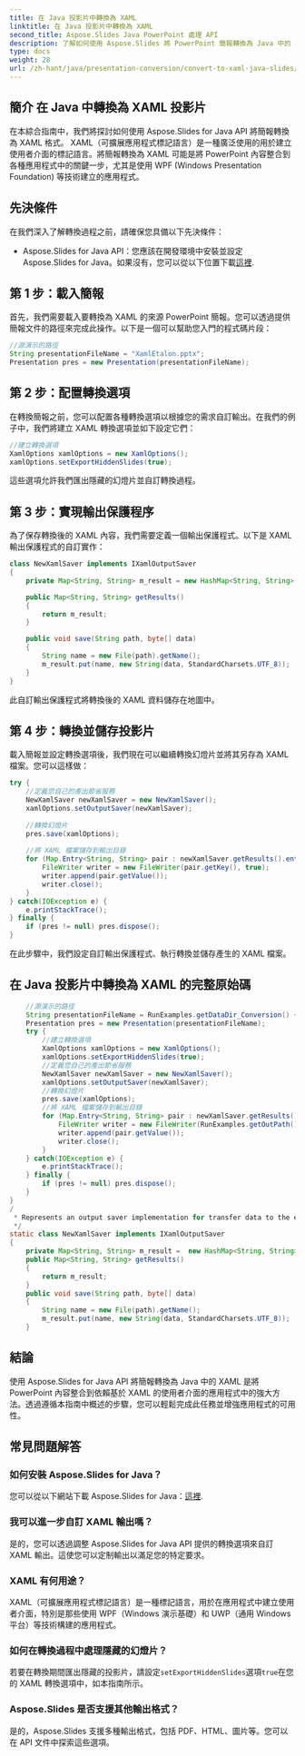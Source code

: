 ```yaml
---
title: 在 Java 投影片中轉換為 XAML
linktitle: 在 Java 投影片中轉換為 XAML
second_title: Aspose.Slides Java PowerPoint 處理 API
description: 了解如何使用 Aspose.Slides 將 PowerPoint 簡報轉換為 Java 中的 XAML。請按照我們的逐步指南進行無縫整合。
type: docs
weight: 28
url: /zh-hant/java/presentation-conversion/convert-to-xaml-java-slides/
---
```


## 簡介 在 Java 中轉換為 XAML 投影片

在本綜合指南中，我們將探討如何使用 Aspose.Slides for Java API 將簡報轉換為 XAML 格式。 XAML（可擴展應用程式標記語言）是一種廣泛使用的用於建立使用者介面的標記語言。將簡報轉換為 XAML 可能是將 PowerPoint 內容整合到各種應用程式中的關鍵一步，尤其是使用 WPF (Windows Presentation Foundation) 等技術建立的應用程式。

## 先決條件

在我們深入了解轉換過程之前，請確保您具備以下先決條件：

-  Aspose.Slides for Java API：您應該在開發環境中安裝並設定 Aspose.Slides for Java。如果沒有，您可以從以下位置下載[這裡](https://releases.aspose.com/slides/java/).

## 第 1 步：載入簡報

首先，我們需要載入要轉換為 XAML 的來源 PowerPoint 簡報。您可以透過提供簡報文件的路徑來完成此操作。以下是一個可以幫助您入門的程式碼片段：

```java
//源演示的路徑
String presentationFileName = "XamlEtalon.pptx";
Presentation pres = new Presentation(presentationFileName);
```

## 第 2 步：配置轉換選項

在轉換簡報之前，您可以配置各種轉換選項以根據您的需求自訂輸出。在我們的例子中，我們將建立 XAML 轉換選項並如下設定它們：

```java
//建立轉換選項
XamlOptions xamlOptions = new XamlOptions();
xamlOptions.setExportHiddenSlides(true);
```

這些選項允許我們匯出隱藏的幻燈片並自訂轉換過程。

## 第 3 步：實現輸出保護程序

為了保存轉換後的 XAML 內容，我們需要定義一個輸出保護程式。以下是 XAML 輸出保護程式的自訂實作：

```java
class NewXamlSaver implements IXamlOutputSaver
{
    private Map<String, String> m_result = new HashMap<String, String>();

    public Map<String, String> getResults()
    {
        return m_result;
    }

    public void save(String path, byte[] data)
    {
        String name = new File(path).getName();
        m_result.put(name, new String(data, StandardCharsets.UTF_8));
    }
}
```

此自訂輸出保護程式將轉換後的 XAML 資料儲存在地圖中。

## 第 4 步：轉換並儲存投影片

載入簡報並設定轉換選項後，我們現在可以繼續轉換幻燈片並將其另存為 XAML 檔案。您可以這樣做：

```java
try {
    //定義您自己的產出節省服務
    NewXamlSaver newXamlSaver = new NewXamlSaver();
    xamlOptions.setOutputSaver(newXamlSaver);
    
    //轉換幻燈片
    pres.save(xamlOptions);
    
    //將 XAML 檔案儲存到輸出目錄
    for (Map.Entry<String, String> pair : newXamlSaver.getResults().entrySet()) {
        FileWriter writer = new FileWriter(pair.getKey(), true);
        writer.append(pair.getValue());
        writer.close();
    }
} catch(IOException e) {
    e.printStackTrace();
} finally {
    if (pres != null) pres.dispose();
}
```

在此步驟中，我們設定自訂輸出保護程式、執行轉換並儲存產生的 XAML 檔案。

## 在 Java 投影片中轉換為 XAML 的完整原始碼

```java
	//源演示的路徑
	String presentationFileName = RunExamples.getDataDir_Conversion() + "XamlEtalon.pptx";
	Presentation pres = new Presentation(presentationFileName);
	try {
		//建立轉換選項
		XamlOptions xamlOptions = new XamlOptions();
		xamlOptions.setExportHiddenSlides(true);
		//定義您自己的產出節省服務
		NewXamlSaver newXamlSaver = new NewXamlSaver();
		xamlOptions.setOutputSaver(newXamlSaver);
		//轉換幻燈片
		pres.save(xamlOptions);
		//將 XAML 檔案儲存到輸出目錄
		for (Map.Entry<String, String> pair : newXamlSaver.getResults().entrySet()) {
			FileWriter writer = new FileWriter(RunExamples.getOutPath() + pair.getKey(), true);
			writer.append(pair.getValue());
			writer.close();
		}
	} catch(IOException e) {
		e.printStackTrace();
	} finally {
		if (pres != null) pres.dispose();
	}
}
/
 * Represents an output saver implementation for transfer data to the external storage.
 */
static class NewXamlSaver implements IXamlOutputSaver
{
	private Map<String, String> m_result =  new HashMap<String, String>();
	public Map<String, String> getResults()
	{
		return m_result;
	}
	public void save(String path, byte[] data)
	{
		String name = new File(path).getName();
		m_result.put(name, new String(data, StandardCharsets.UTF_8));
	}
```

## 結論

使用 Aspose.Slides for Java API 將簡報轉換為 Java 中的 XAML 是將 PowerPoint 內容整合到依賴基於 XAML 的使用者介面的應用程式中的強大方法。透過遵循本指南中概述的步驟，您可以輕鬆完成此任務並增強應用程式的可用性。

## 常見問題解答

### 如何安裝 Aspose.Slides for Java？

您可以從以下網站下載 Aspose.Slides for Java：[這裡](https://releases.aspose.com/slides/java/).

### 我可以進一步自訂 XAML 輸出嗎？

是的，您可以透過調整 Aspose.Slides for Java API 提供的轉換選項來自訂 XAML 輸出。這使您可以定制輸出以滿足您的特定要求。

### XAML 有何用途？

XAML（可擴展應用程式標記語言）是一種標記語言，用於在應用程式中建立使用者介面，特別是那些使用 WPF（Windows 演示基礎）和 UWP（通用 Windows 平台）等技術構建的應用程式。

### 如何在轉換過程中處理隱藏的幻燈片？

若要在轉換期間匯出隱藏的投影片，請設定`setExportHiddenSlides`選項`true`在您的 XAML 轉換選項中，如本指南所示。

### Aspose.Slides 是否支援其他輸出格式？

是的，Aspose.Slides 支援多種輸出格式，包括 PDF、HTML、圖片等。您可以在 API 文件中探索這些選項。